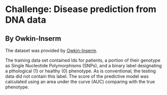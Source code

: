 #  Challenge: Disease prediction from DNA data
## By Owkin-Inserm

The dataset was provided by [Owkin-Inserm](https://challengedata.ens.fr/en/challenge/40/disease_prediction_from_dna_data.html).

The training data set contained Ids for patients, a portion of their genotype as Single Nucleotide Polymorphisms (SNPs), and a binary label designating a pthological (1) or healthy (0) phenotype. As is conventional, the testing data did not contain this label. The score of the predictive model was calculated using an area under the curve (AUC) comparing with the true phenotype.